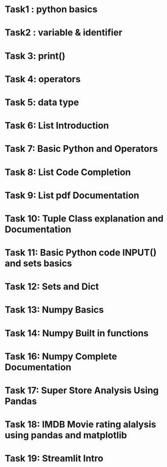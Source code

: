 # Task1 : python basics
# Task2 : variable & identifier
# Task 3: print()
# Task 4: operators
# Task 5: data type
# Task 6: List Introduction
# Task 7: Basic Python and Operators
# Task 8: List Code Completion
# Task 9: List pdf Documentation
# Task 10: Tuple Class explanation and Documentation
# Task 11: Basic Python code INPUT() and sets basics
# Task 12: Sets and Dict
# Task 13: Numpy Basics
# Task 14: Numpy Built in functions
# Task 16: Numpy Complete Documentation
# Task 17: Super Store Analysis Using Pandas
# Task 18: IMDB Movie rating alalysis using pandas and matplotlib
# Task 19: Streamlit Intro 
